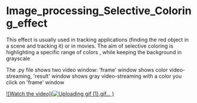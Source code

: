 # Image_processing_Selective_Coloring_effect
This effect is usually used in tracking applications
(finding the red object in a scene and tracking it) or in movies. The aim of selective coloring is highlighting a specific range of colors , while keeping the background in grayscale

The .py file shows two video window: 'frame' window shows color video-streaming, 'result' window shows gray video-streaming with a color you click on 'frame' window


[![Watch the video](![Uploading gif (1).gif…]()
)](https://youtu.be/tIJqNCWD39o)
